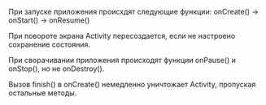 При запуске приложения происхдят следующие функции: onCreate() → onStart() → onResume()

При повороте экрана Activity пересоздается, если не настроено сохранение состояния.

При сворачивании приложения происходят функции onPause() и onStop(), но не onDestroy().

Вызов finish() в onCreate() немедленно уничтожает Activity, пропуская остальные методы.
